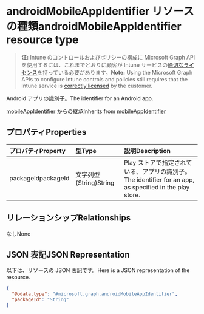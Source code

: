 # <a name="androidmobileappidentifier-resource-type"></a><span data-ttu-id="0c091-101">androidMobileAppIdentifier リソースの種類</span><span class="sxs-lookup"><span data-stu-id="0c091-101">androidMobileAppIdentifier resource type</span></span>

> <span data-ttu-id="0c091-102">**注:** Intune のコントロールおよびポリシーの構成に Microsoft Graph API を使用するには、これまでどおりに顧客が Intune サービスの[適切なライセンス](https://go.microsoft.com/fwlink/?linkid=839381)を持っている必要があります。</span><span class="sxs-lookup"><span data-stu-id="0c091-102">**Note:** Using the Microsoft Graph APIs to configure Intune controls and policies still requires that the Intune service is [correctly licensed](https://go.microsoft.com/fwlink/?linkid=839381) by the customer.</span></span>

<span data-ttu-id="0c091-103">Android アプリの識別子。</span><span class="sxs-lookup"><span data-stu-id="0c091-103">The identifier for an Android app.</span></span>

<span data-ttu-id="0c091-104">[mobileAppIdentifier](../resources/intune_mam_mobileappidentifier.md) からの継承</span><span class="sxs-lookup"><span data-stu-id="0c091-104">Inherits from [mobileAppIdentifier](../resources/intune_mam_mobileappidentifier.md)</span></span>

## <a name="properties"></a><span data-ttu-id="0c091-105">プロパティ</span><span class="sxs-lookup"><span data-stu-id="0c091-105">Properties</span></span>
|<span data-ttu-id="0c091-106">プロパティ</span><span class="sxs-lookup"><span data-stu-id="0c091-106">Property</span></span>|<span data-ttu-id="0c091-107">型</span><span class="sxs-lookup"><span data-stu-id="0c091-107">Type</span></span>|<span data-ttu-id="0c091-108">説明</span><span class="sxs-lookup"><span data-stu-id="0c091-108">Description</span></span>|
|:---|:---|:---|
|<span data-ttu-id="0c091-109">packageId</span><span class="sxs-lookup"><span data-stu-id="0c091-109">packageId</span></span>|<span data-ttu-id="0c091-110">文字列型 (String)</span><span class="sxs-lookup"><span data-stu-id="0c091-110">String</span></span>|<span data-ttu-id="0c091-111">Play ストアで指定されている、アプリの識別子。</span><span class="sxs-lookup"><span data-stu-id="0c091-111">The identifier for an app, as specified in the play store.</span></span>|

## <a name="relationships"></a><span data-ttu-id="0c091-112">リレーションシップ</span><span class="sxs-lookup"><span data-stu-id="0c091-112">Relationships</span></span>
<span data-ttu-id="0c091-113">なし</span><span class="sxs-lookup"><span data-stu-id="0c091-113">None</span></span>
## <a name="json-representation"></a><span data-ttu-id="0c091-114">JSON 表記</span><span class="sxs-lookup"><span data-stu-id="0c091-114">JSON Representation</span></span>
<span data-ttu-id="0c091-115">以下は、リソースの JSON 表記です。</span><span class="sxs-lookup"><span data-stu-id="0c091-115">Here is a JSON representation of the resource.</span></span>
<!--{
  "blockType": "resource",
  "@odata.type": "microsoft.graph.androidMobileAppIdentifier"
}-->
``` json
{
  "@odata.type": "#microsoft.graph.androidMobileAppIdentifier",
  "packageId": "String"
}
```








